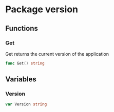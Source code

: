 # Package version

## Functions

### Get

Get returns the current version of the application


```go
func Get() string
```

## Variables

### Version

```go
var Version string
```

